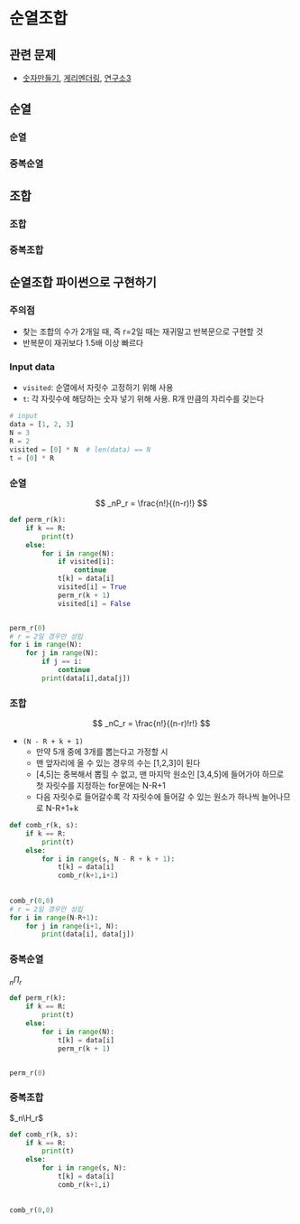 # 순열조합

## 관련 문제

* [숫자만들기](/Algorithm/Samsung/SWExpert/4008_숫자만들기.py), [게리멘더링](/Algorithm/Baekjoon/게리멘더링/17471.py), [연구소3](/Algorithm/Baekjoon/Samsung/17142.py)

##  순열

### 순열

### 중복순열

## 조합

### 조합

### 중복조합

## 순열조합 파이썬으로 구현하기

### 주의점

* 찾는 조합의 수가 2개일 때, 즉 r=2일 때는 재귀말고 반복문으로 구현할 것
* 반복문이 재귀보다 1.5배 이상 빠르다

### Input data

* `visited`: 순열에서 자릿수 고정하기 위해 사용
* `t`:  각 자릿수에 해당하는 숫자 넣기 위해 사용. R개 만큼의 자리수를 갖는다

```python
# input
data = [1, 2, 3]
N = 3
R = 2
visited = [0] * N  # len(data) == N
t = [0] * R
```

### 순열

$$
_nP_r = \frac{n!}{(n-r)!}
$$

```python
def perm_r(k):
    if k == R:
        print(t)
    else:
        for i in range(N):
            if visited[i]:
                continue
            t[k] = data[i]
            visited[i] = True
            perm_r(k + 1)
            visited[i] = False


perm_r(0)
# r = 2일 경우만 성립
for i in range(N):
    for j in range(N):
        if j == i:
            continue
        print(data[i],data[j])
```

### 조합

$$
_nC_r = \frac{n!}{(n-r)!r!}
$$

* `(N - R + k + 1)`
  * 만약 5개 중에 3개를 뽑는다고 가정할 시
  * 맨 앞자리에 올 수 있는 경우의 수는 [1,2,3]이 된다
  * [4,5]는 중복해서 뽑힐 수 없고, 맨 마지막 원소인 [3,4,5]에 들어가야 하므로 첫 자릿수를 지정하는 for문에는 N-R+1
  * 다음 자릿수로 들어갈수록 각 자릿수에 들어갈 수 있는 원소가 하나씩 늘어나므로 N-R+1+k

```python
def comb_r(k, s):
    if k == R:
        print(t)
    else:
        for i in range(s, N - R + k + 1):
        	t[k] = data[i]
            comb_r(k+1,i+1)
            
          
comb_r(0,0)
# r = 2일 경우만 성립
for i in range(N-R+1):
    for j in range(i+1, N):
        print(data[i], data[j])
```

### 중복순열

$_n\Pi_r$

```python
def perm_r(k):
    if k == R:
        print(t)
    else:
        for i in range(N):
            t[k] = data[i]
            perm_r(k + 1)


perm_r(0)
```

### 중복조합

$_n\H_r$

```python
def comb_r(k, s):
    if k == R:
        print(t)
    else:
        for i in range(s, N):
        	t[k] = data[i]
        	comb_r(k+1,i)
            
          
comb_r(0,0)
```

